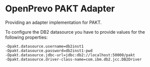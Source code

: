 # OpenPrevo PAKT Adapter

Providing an adapter implementation for PAKT.

To configure the DB2 datasource you have to provide values for the following properties:

```
-Dpakt.datasource.username=db2inst1 
-Dpakt.datasource.password=db2inst1-pwd 
-Dpakt.datasource.jdbc-url=jdbc:db2://localhost:50000/pakt 
-Dpakt.datasource.driver-class-name=com.ibm.db2.jcc.DB2Driver
```